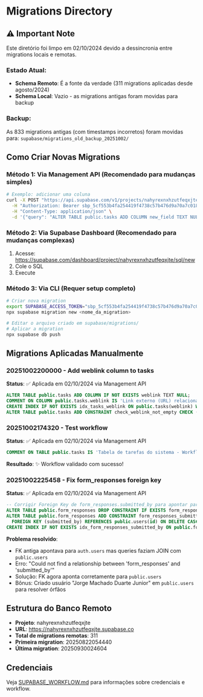 # Migrations Directory

## ⚠️ Important Note

Este diretório foi limpo em 02/10/2024 devido a dessincronia entre migrations locais e remotas.

### Estado Atual:
- **Schema Remoto**: É a fonte da verdade (311 migrations aplicadas desde agosto/2024)
- **Schema Local**: Vazio - as migrations antigas foram movidas para backup

### Backup:
As 833 migrations antigas (com timestamps incorretos) foram movidas para:
`supabase/migrations_old_backup_20251002/`

## Como Criar Novas Migrations

### Método 1: Via Management API (Recomendado para mudanças simples)

```bash
# Exemplo: adicionar uma coluna
curl -X POST "https://api.supabase.com/v1/projects/nahyrexnxhzutfeqxjte/database/query" \
  -H "Authorization: Bearer sbp_5cf553b4fa254419f4738c57b476d9a70a7c0189" \
  -H "Content-Type: application/json" \
  -d '{"query": "ALTER TABLE public.tasks ADD COLUMN new_field TEXT NULL;"}'
```

### Método 2: Via Supabase Dashboard (Recomendado para mudanças complexas)

1. Acesse: https://supabase.com/dashboard/project/nahyrexnxhzutfeqxjte/sql/new
2. Cole o SQL
3. Execute

### Método 3: Via CLI (Requer setup completo)

```bash
# Criar nova migration
export SUPABASE_ACCESS_TOKEN="sbp_5cf553b4fa254419f4738c57b476d9a70a7c0189"
npx supabase migration new <nome_da_migration>

# Editar o arquivo criado em supabase/migrations/
# Aplicar a migration
npx supabase db push
```

## Migrations Aplicadas Manualmente

### 20251002200000 - Add weblink column to tasks
**Status**: ✅ Aplicada em 02/10/2024 via Management API

```sql
ALTER TABLE public.tasks ADD COLUMN IF NOT EXISTS weblink TEXT NULL;
COMMENT ON COLUMN public.tasks.weblink IS 'Link externo (URL) relacionado à tarefa - opcional';
CREATE INDEX IF NOT EXISTS idx_tasks_weblink ON public.tasks(weblink) WHERE weblink IS NOT NULL;
ALTER TABLE public.tasks ADD CONSTRAINT check_weblink_not_empty CHECK (weblink IS NULL OR length(trim(weblink)) > 0);
```

### 20251002174320 - Test workflow
**Status**: ✅ Aplicada em 02/10/2024 via Management API

```sql
COMMENT ON TABLE public.tasks IS 'Tabela de tarefas do sistema - Workflow validado em 02/10/2024';
```

**Resultado**: ✨ Workflow validado com sucesso!

### 20251002225458 - Fix form_responses foreign key
**Status**: ✅ Aplicada em 02/10/2024 via Management API

```sql
-- Corrigir Foreign Key de form_responses.submitted_by para apontar para public.users ao invés de auth.users
ALTER TABLE public.form_responses DROP CONSTRAINT IF EXISTS form_responses_submitted_by_fkey;
ALTER TABLE public.form_responses ADD CONSTRAINT form_responses_submitted_by_fkey
  FOREIGN KEY (submitted_by) REFERENCES public.users(id) ON DELETE CASCADE;
CREATE INDEX IF NOT EXISTS idx_form_responses_submitted_by ON public.form_responses(submitted_by);
```

**Problema resolvido**:
- FK antiga apontava para `auth.users` mas queries faziam JOIN com `public.users`
- Erro: "Could not find a relationship between 'form_responses' and 'submitted_by'"
- Solução: FK agora aponta corretamente para `public.users`
- Bônus: Criado usuário "Jorge Machado Duarte Junior" em `public.users` para resolver órfãos

## Estrutura do Banco Remoto

- **Projeto**: nahyrexnxhzutfeqxjte
- **URL**: https://nahyrexnxhzutfeqxjte.supabase.co
- **Total de migrations remotas**: 311
- **Primeira migration**: 20250822054440
- **Última migration**: 20250930024604

## Credenciais

Veja [SUPABASE_WORKFLOW.md](../SUPABASE_WORKFLOW.md) para informações sobre credenciais e workflow.
